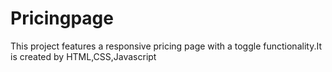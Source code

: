 # Pricingpage
This project features a responsive pricing page with a toggle functionality.It is created by HTML,CSS,Javascript
